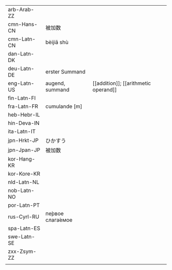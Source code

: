 | | | |
|-|-|-|
| arb-Arab-ZZ |  |  |
| cmn-Hans-CN | 被加数 |  |
| cmn-Latn-CN | bèijiā shù |  |
| dan-Latn-DK |  |  |
| deu-Latn-DE | erster Summand |  |
| eng-Latn-US | augend, summand | [[addition]]; [[arithmetic operand]] |
| fin-Latn-FI |  |  |
| fra-Latn-FR | cumulande [m] |  |
| heb-Hebr-IL |  |  |
| hin-Deva-IN |  |  |
| ita-Latn-IT |  |  |
| jpn-Hrkt-JP | ひかすう |  |
| jpn-Jpan-JP | 被加数 |  |
| kor-Hang-KR |  |  |
| kor-Kore-KR |  |  |
| nld-Latn-NL |  |  |
| nob-Latn-NO |  |  |
| por-Latn-PT |  |  |
| rus-Cyrl-RU | пе́рвое слага́емое |  |
| spa-Latn-ES |  |  |
| swe-Latn-SE |  |  |
| zxx-Zsym-ZZ |  |  |
|  |  |  |
